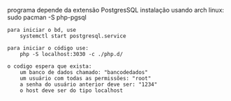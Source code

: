 programa depende da extensão PostgresSQL
    instalação usando arch linux:
        sudo pacman -S php-pgsql

    para iniciar o bd, use
        systemctl start postgresql.service

    para iniciar o código use:
        php -S localhost:3030 -c ./php.d/

    o codigo espera que exista:
        um banco de dados chamado: "bancodedados"
        um usuário com todas as permissões: "root"
        a senha do usuário anterior deve ser: "1234"
        o host deve ser do tipo localhost
